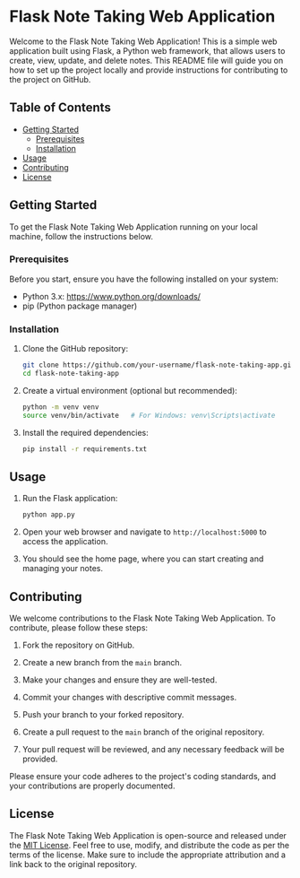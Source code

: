 # Flask Note Taking Web Application

Welcome to the Flask Note Taking Web Application! This is a simple web application built using Flask, a Python web framework, that allows users to create, view, update, and delete notes. This README file will guide you on how to set up the project locally and provide instructions for contributing to the project on GitHub.

## Table of Contents
- [Getting Started](#getting-started)
  - [Prerequisites](#prerequisites)
  - [Installation](#installation)
- [Usage](#usage)
- [Contributing](#contributing)
- [License](#license)

## Getting Started

To get the Flask Note Taking Web Application running on your local machine, follow the instructions below.

### Prerequisites

Before you start, ensure you have the following installed on your system:

- Python 3.x: https://www.python.org/downloads/
- pip (Python package manager)

### Installation

1. Clone the GitHub repository:

   ```bash
   git clone https://github.com/your-username/flask-note-taking-app.git
   cd flask-note-taking-app
   ```

2. Create a virtual environment (optional but recommended):

   ```bash
   python -m venv venv
   source venv/bin/activate   # For Windows: venv\Scripts\activate
   ```

3. Install the required dependencies:

   ```bash
   pip install -r requirements.txt
   ```

## Usage

1. Run the Flask application:

   ```bash
   python app.py
   ```

2. Open your web browser and navigate to `http://localhost:5000` to access the application.

3. You should see the home page, where you can start creating and managing your notes.

## Contributing

We welcome contributions to the Flask Note Taking Web Application. To contribute, please follow these steps:

1. Fork the repository on GitHub.

2. Create a new branch from the `main` branch.

3. Make your changes and ensure they are well-tested.

4. Commit your changes with descriptive commit messages.

5. Push your branch to your forked repository.

6. Create a pull request to the `main` branch of the original repository.

7. Your pull request will be reviewed, and any necessary feedback will be provided.

Please ensure your code adheres to the project's coding standards, and your contributions are properly documented.

## License

The Flask Note Taking Web Application is open-source and released under the [MIT License](https://github.com/srivarshithdaladuli/Note-Taking-Web-Application/blob/main/LICENSE). Feel free to use, modify, and distribute the code as per the terms of the license. Make sure to include the appropriate attribution and a link back to the original repository.

